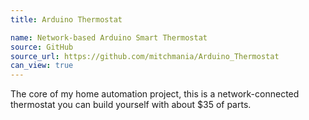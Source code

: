 ```yaml
---
title: Arduino Thermostat

name: Network-based Arduino Smart Thermostat
source: GitHub
source_url: https://github.com/mitchmania/Arduino_Thermostat
can_view: true
---
```

The core of my home automation project, this is a network-connected thermostat you can build yourself with about $35 of parts.